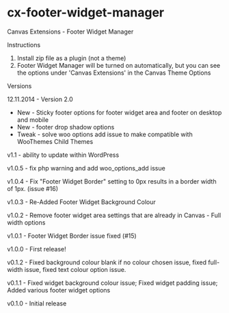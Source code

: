 cx-footer-widget-manager
===================

Canvas Extensions - Footer Widget Manager

Instructions

1. Install zip file as a plugin (not a theme)
2. Footer Widget Manager will be turned on automatically, but you can see the options under 'Canvas Extensions' in the Canvas Theme Options

Versions

12.11.2014 - Version 2.0
 * New - Sticky footer options for footer widget area and footer on desktop and mobile
 * New - footer drop shadow options
 * Tweak - solve woo options add issue to make compatible with WooThemes Child Themes

v1.1 - ability to update within WordPress

v1.0.5 - fix php warning and add woo_options_add issue

v1.0.4 - Fix "Footer Widget Border" setting to 0px results in a border width of 1px. (issue #16)

v1.0.3 - Re-Added Footer Widget Background Colour

v1.0.2 - Remove footer widget area settings that are already in Canvas - Full width options

v1.0.1 - Footer Widget Border issue fixed (#15)

v1.0.0 - First release!

v0.1.2 - Fixed background colour blank if no colour chosen issue, fixed full-width issue, fixed text colour option issue.

v0.1.1 - Fixed widget background colour issue; Fixed widget padding issue; Added various footer widget options

v0.1.0 - Initial release

